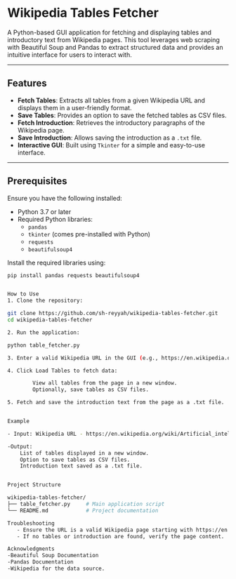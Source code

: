 # Wikipedia Tables Fetcher

A Python-based GUI application for fetching and displaying tables and introductory text from Wikipedia pages. This tool leverages web scraping with Beautiful Soup and Pandas to extract structured data and provides an intuitive interface for users to interact with.

---

## Features

- **Fetch Tables**: Extracts all tables from a given Wikipedia URL and displays them in a user-friendly format.
- **Save Tables**: Provides an option to save the fetched tables as CSV files.
- **Fetch Introduction**: Retrieves the introductory paragraphs of the Wikipedia page.
- **Save Introduction**: Allows saving the introduction as a `.txt` file.
- **Interactive GUI**: Built using `Tkinter` for a simple and easy-to-use interface.

---

## Prerequisites

Ensure you have the following installed:

- Python 3.7 or later
- Required Python libraries:
  - `pandas`
  - `tkinter` (comes pre-installed with Python)
  - `requests`
  - `beautifulsoup4`

Install the required libraries using:
```bash
pip install pandas requests beautifulsoup4


How to Use
1. Clone the repository:

git clone https://github.com/sh-reyyah/wikipedia-tables-fetcher.git
cd wikipedia-tables-fetcher

2. Run the application:

python table_fetcher.py

3. Enter a valid Wikipedia URL in the GUI (e.g., https://en.wikipedia.org/wiki/Python_(programming_language)).

4. Click Load Tables to fetch data:

        View all tables from the page in a new window.
        Optionally, save tables as CSV files.

5. Fetch and save the introduction text from the page as a .txt file.


Example

- Input: Wikipedia URL - https://en.wikipedia.org/wiki/Artificial_intelligence

-Output:
    List of tables displayed in a new window.
    Option to save tables as CSV files.
    Introduction text saved as a .txt file.


Project Structure

wikipedia-tables-fetcher/
├── table_fetcher.py     # Main application script
└── README.md            # Project documentation

Troubleshooting
   - Ensure the URL is a valid Wikipedia page starting with https://en.wikipedia.org/wiki/.
   - If no tables or introduction are found, verify the page content.

Acknowledgments
-Beautiful Soup Documentation
-Pandas Documentation
-Wikipedia for the data source.